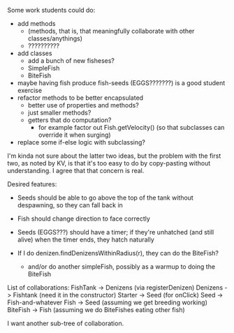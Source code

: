 

Some work students could do:
  * add methods
    * (methods, that is, that meaningfully collaborate with other classes/anythings)
    * ??????????
  * add classes
    * add a bunch of new fisheses?
    * SimpleFish
    * BiteFish
  * maybe having fish produce fish-seeds (EGGS???????) is a good student exercise
  * refactor methods to be better encapsulated
    * better use of properties and methods?
    * just smaller methods?
    * getters that do computation?
      * for example factor out Fish.getVelocity() (so that subclasses can override it when surging)
  * replace some if-else logic with subclassing?

I'm kinda not sure about the latter two ideas, but the problem with the first two, as noted by KV, is that it's too easy
to do by copy-pasting without understanding.  I agree that that concern is real.


Desired features:
  * Seeds should be able to go above the top of the tank without despawning, so they can fall back in
  * Fish should change direction to face correctly
  * Seeds (EGGS???) should have a timer; if they're unhatched (and still alive) when the timer ends, they hatch naturally

* If I do denizen.findDenizensWithinRadius(r), they can do the BiteFish?
  * and/or do another simpleFish, possibly as a warmup to doing the BiteFish





List of collaborations:
  FishTank -> Denizens (via registerDenizen)
  Denizens -> Fishtank (need it in the constructor)
  Starter -> Seed (for onClick)
  Seed -> Fish-and-whatever
  Fish -> Seed (assuming we get breeding working)
  BiteFish -> Fish (assuming we do BiteFishes eating other fish)

I want another sub-tree of collaboration.


